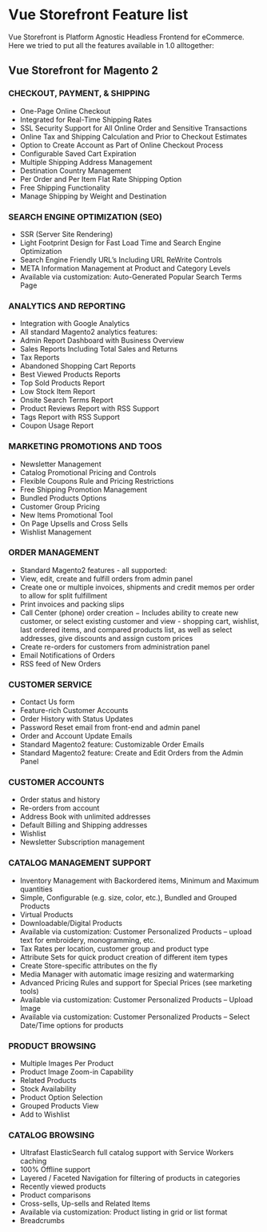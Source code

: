 # Vue Storefront Feature list

Vue Storefront is Platform Agnostic Headless Frontend for eCommerce. Here we tried to put all the features available in 1.0 alltogether:

## Vue Storefront for Magento 2 

### CHECKOUT, PAYMENT, & SHIPPING

- One-Page Online Checkout
- Integrated for Real-Time Shipping Rates
- SSL Security Support for All Online Order and Sensitive Transactions
- Online Tax and Shipping Calculation and Prior to Checkout Estimates
- Option to Create Account as Part of Online Checkout Process
- Configurable Saved Cart Expiration
- Multiple Shipping Address Management
- Destination Country Management
- Per Order and Per Item Flat Rate Shipping Option
- Free Shipping Functionality
- Manage Shipping by Weight and Destination
 

### SEARCH ENGINE OPTIMIZATION (SEO)

- SSR (Server Site Rendering)
- Light Footprint Design for Fast Load Time and Search Engine Optimization
- Search Engine Friendly URL’s Including URL ReWrite Controls
- META Information Management at Product and Category Levels
- Available via customization: Auto-Generated Popular Search Terms Page

### ANALYTICS AND REPORTING

- Integration with Google Analytics
- All standard Magento2 analytics features:
- Admin Report Dashboard with Business Overview
- Sales Reports Including Total Sales and Returns
- Tax Reports
- Abandoned Shopping Cart Reports
- Best Viewed Products Reports
- Top Sold Products Report
- Low Stock Item Report
- Onsite Search Terms Report
- Product Reviews Report with RSS Support
- Tags Report with RSS Support
- Coupon Usage Report
 
### MARKETING PROMOTIONS AND TOOS

- Newsletter Management
- Catalog Promotional Pricing and Controls
- Flexible Coupons Rule and Pricing Restrictions
- Free Shipping Promotion Management
- Bundled Products Options
- Customer Group Pricing
- New Items Promotional Tool
- On Page Upsells and Cross Sells
- Wishlist Management

### ORDER MANAGEMENT

- Standard Magento2 features - all supported:
- View, edit, create and fulfill orders from admin panel
- Create one or multiple invoices, shipments and credit memos per order to allow for split fulfillment
- Print invoices and packing slips
- Call Center (phone) order creation − Includes ability to create new customer, or select existing customer and view - shopping cart, wishlist, last ordered items, and compared products list, as well as select addresses, give discounts and assign custom prices
- Create re-orders for customers from administration panel
- Email Notifications of Orders
- RSS feed of New Orders
 
### CUSTOMER SERVICE

- Contact Us form
- Feature-rich Customer Accounts
- Order History with Status Updates
- Password Reset email from front-end and admin panel
- Order and Account Update Emails
- Standard Magento2 feature: Customizable Order Emails
- Standard Magento2 feature: Create and Edit Orders from the Admin Panel
 
### CUSTOMER ACCOUNTS

- Order status and history
- Re-orders from account
- Address Book with unlimited addresses
- Default Billing and Shipping addresses
- Wishlist
- Newsletter Subscription management
 
### CATALOG MANAGEMENT SUPPORT

- Inventory Management with Backordered items, Minimum and Maximum quantities
- Simple, Configurable (e.g. size, color, etc.), Bundled and Grouped Products
- Virtual Products
- Downloadable/Digital Products
- Available via customization: Customer Personalized Products – upload text for embroidery, monogramming, etc.
- Tax Rates per location, customer group and product type
- Attribute Sets for quick product creation of different item types
- Create Store-specific attributes on the fly
- Media Manager with automatic image resizing and watermarking
- Advanced Pricing Rules and support for Special Prices (see marketing tools)
- Available via customization: Customer Personalized Products – Upload Image
- Available via customization: Customer Personalized Products – Select Date/Time options for products
 
### PRODUCT BROWSING

- Multiple Images Per Product
- Product Image Zoom-in Capability
- Related Products
- Stock Availability
- Product Option Selection
- Grouped Products View
- Add to Wishlist
 
### CATALOG BROWSING

- Ultrafast ElasticSearch full catalog support with Service Workers caching
- 100% Offline support
- Layered / Faceted Navigation for filtering of products in categories
- Recently viewed products
- Product comparisons
- Cross-sells, Up-sells and Related Items
- Available via customization: Product listing in grid or list format
- Breadcrumbs
